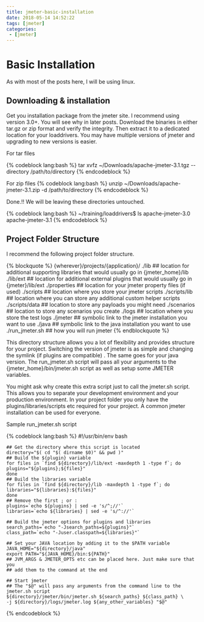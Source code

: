 ```yaml
---
title: jmeter-basic-installation
date: 2018-05-14 14:52:22
tags: [jmeter]
categories:
 - [jmeter]
---
```


# Basic Installation
As with most of the posts here, I will be using linux.

## Downloading & installation
Get you installation package from the jmeter site.  I recommend using version 3.0+. You will see why in later posts. Download the binaries in either tar.gz or zip format and verify the integrity. Then extract it to a dedicated location for your loaddrivers. You may have multiple versions of jmeter and upgrading to new versions is easier.

For tar files

{% codeblock lang:bash %}
    tar xvfz ~/Downloads/apache-jmeter-3.1.tgz --directory /path/to/directory
{% endcodeblock %}

For zip files
{% codeblock lang:bash %}
    unzip ~/Downloads/apache-jmeter-3.1.zip -d /path/to/directory
{% endcodeblock %}

Done.!! We will be leaving these directories untouched.

{% codeblock lang:bash %}
    ~/training/loaddrivers$ ls
    apache-jmeter-3.0  apache-jmeter-3.1
{% endcodeblock %}


## Project Folder Structure
I recommend the following project folder structure.

{% blockquote %}
    {wherever}/projects/{application}/
        ./lib ## location for additional supporting libraries that would usually go in {jmeter_home}/lib
        ./lib/ext ## location for additional external plugins that would usually go in {jmeter}/lib/ext
        ./properties ## location for your jmeter property files (if used)
        ./scripts ## location where you store your jmeter scripts
        ./scripts/lib ## location where you can store any additional custom helper scripts 
        ./scripts/data ## location to store any payloads you might need
        ./scenarios ## location to store any scenarios you create
        ./logs ## location where you store the test logs
        ./jmeter ## symbolic link to the jmeter installation you want to use
        ./java ## symbolic link to the java installation you want to use
        ./run_jmeter.sh ## how you will run jmeter
{% endblockquote %}


This directory structure allows you a lot of flexibility and provides structure for your project. Switching the version of jmeter is as simple and changing the symlink (if plugins are compatible) . The same goes for your java version. The run_jmeter.sh script will pass all your arguments to the {jmeter_home}/bin/jmeter.sh script as well as setup some JMETER variables. 

You might ask why create this extra script just to call the jmeter.sh script. This allows you to separate your development environment and your production environment. In your project folder you only have the plugins/libraries/scripts etc required for your project. A common jmeter installation can be used for everyone.

Sample run_jmeter.sh script

{% codeblock lang:bash %}
    #!/usr/bin/env bash
    
    ## Get the directory where this script is located
    directory="$( cd "$( dirname $0)" && pwd )"
    ## Build the ${plugin} variable
    for files in `find ${directory}/lib/ext -maxdepth 1 -type f`; do
    plugins="${plugins};${files}"
    done
    ## Build the libraries variable
    for files in `find ${directory}/lib -maxdepth 1 -type f`; do
    libraries="${libraries}:${files}"
    done
    ## Remove the first ; or :
    plugins=`echo ${plugins} | sed -e 's/^;//'`
    libraries=`echo ${libraries} | sed -e 's/^://'`
    
    ## Build the jmeter options for plugins and libraries
    search_paths=`echo "-Jsearch_paths=${plugins}"`
    class_path=`echo "-Juser.classpath=${libraries}"`
    
    ## Set your JAVA location by adding it to the $PATH variable
    JAVA_HOME="${directory}/java"
    export PATH="${JAVA_HOME}/bin:${PATH}"
    ## JVM_ARGS & JMETER_OPTS etc can be placed here. Just make sure that you
    ## add them to the command at the end
    
    ## Start jmeter
    ## The "$@" will pass any arguments from the command line to the jmeter.sh script
    ${directory}/jmeter/bin/jmeter.sh ${search_paths} ${class_path} \
    -j ${directory}/logs/jmeter.log ${any_other_variables} "$@"

{% endcodeblock %}
